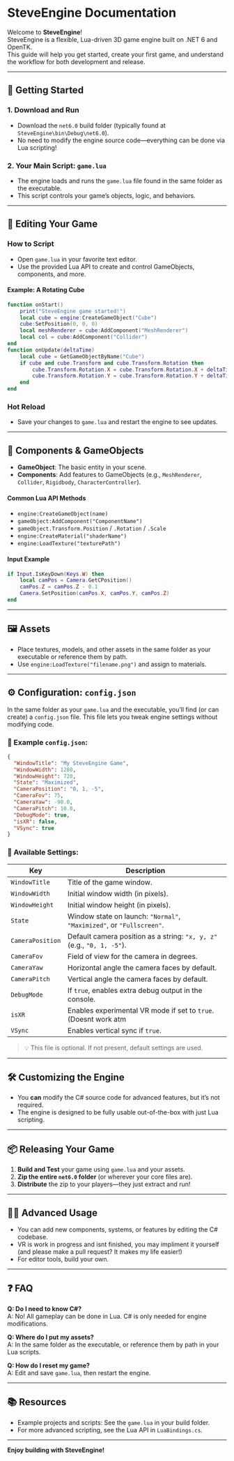 # SteveEngine Documentation

Welcome to **SteveEngine**!  
SteveEngine is a flexible, Lua-driven 3D game engine built on .NET 6 and OpenTK.  
This guide will help you get started, create your first game, and understand the workflow for both development and release.

---

## 🚀 Getting Started

### 1. **Download and Run**
- Download the `net6.0` build folder (typically found at `SteveEngine\bin\Debug\net6.0`).
- No need to modify the engine source code—everything can be done via Lua scripting!

### 2. **Your Main Script: `game.lua`**
- The engine loads and runs the `game.lua` file found in the same folder as the executable.
- This script controls your game’s objects, logic, and behaviors.

---

## 📝 Editing Your Game

### **How to Script**
- Open `game.lua` in your favorite text editor.
- Use the provided Lua API to create and control GameObjects, components, and more.

#### **Example: A Rotating Cube**
```lua
function onStart()
    print("SteveEngine game started!")
    local cube = engine:CreateGameObject("Cube")
    cube:SetPosition(0, 0, 0)
    local meshRenderer = cube:AddComponent("MeshRenderer")
    local col = cube:AddComponent("Collider")
end
function onUpdate(deltaTime)
    local cube = GetGameObjectByName("Cube")
    if cube and cube.Transform and cube.Transform.Rotation then
        cube.Transform.Rotation.X = cube.Transform.Rotation.X + deltaTime
        cube.Transform.Rotation.Y = cube.Transform.Rotation.Y + deltaTime * 2
    end
end
```


### **Hot Reload**
- Save your changes to `game.lua` and restart the engine to see updates.

---

## 🧩 Components & GameObjects

- **GameObject**: The basic entity in your scene.
- **Components**: Add features to GameObjects (e.g., `MeshRenderer`, `Collider`, `Rigidbody`, `CharacterController`).

#### **Common Lua API Methods**
- `engine:CreateGameObject(name)`
- `gameObject:AddComponent("ComponentName")`
- `gameObject.Transform.Position` / `.Rotation` / `.Scale`
- `engine:CreateMaterial("shaderName")`
- `engine:LoadTexture("texturePath")`

#### **Input Example**
```lua
if Input.IsKeyDown(Keys.W) then
    local camPos = Camera.GetCPosition()
    camPos.Z = camPos.Z - 0.1
    Camera.SetPosition(camPos.X, camPos.Y, camPos.Z)
end
```

---

## 🖼️ Assets

- Place textures, models, and other assets in the same folder as your executable or reference them by path.
- Use `engine:LoadTexture("filename.png")` and assign to materials.

---

## ⚙️ Configuration: `config.json`

In the same folder as your `game.lua` and the executable, you’ll find (or can create) a `config.json` file. This file lets you tweak engine settings without modifying code.

### 🧾 Example `config.json`:
```json
{
  "WindowTitle": "My SteveEngine Game",
  "WindowWidth": 1280,
  "WindowHeight": 720,
  "State": "Maximized",
  "CameraPosition": "0, 1, -5",
  "CameraFov": 75,
  "CameraYaw": -90.0,
  "CameraPitch": 10.0,
  "DebugMode": true,
  "isXR": false,
  "VSync": true
}
```

### 🔧 Available Settings:

| Key               | Description                                                                 |
|-------------------|-----------------------------------------------------------------------------|
| `WindowTitle`     | Title of the game window.                                                  |
| `WindowWidth`     | Initial window width (in pixels).                                          |
| `WindowHeight`    | Initial window height (in pixels).                                         |
| `State`           | Window state on launch: `"Normal"`, `"Maximized"`, or `"Fullscreen"`.      |
| `CameraPosition`  | Default camera position as a string: `"x, y, z"` (e.g., `"0, 1, -5"`).     |
| `CameraFov`       | Field of view for the camera in degrees.                                   |
| `CameraYaw`       | Horizontal angle the camera faces by default.                              |
| `CameraPitch`     | Vertical angle the camera faces by default.                                |
| `DebugMode`       | If `true`, enables extra debug output in the console.                      |
| `isXR`            | Enables experimental VR mode if set to `true`. (Doesnt work atm            |
| `VSync`           | Enables vertical sync if `true`.                                           |

> 💡 This file is optional. If not present, default settings are used.

---

## 🛠️ Customizing the Engine

- You **can** modify the C# source code for advanced features, but it’s not required.
- The engine is designed to be fully usable out-of-the-box with just Lua scripting.

---

## 📦 Releasing Your Game

1. **Build and Test** your game using `game.lua` and your assets.
2. **Zip the entire `net6.0` folder** (or wherever your core files are).
3. **Distribute** the zip to your players—they just extract and run!

---

## 🧑‍💻 Advanced Usage

- You can add new components, systems, or features by editing the C# codebase.
- VR is work in progress and isnt finished, you may impliment it yourself (and please make a pull request? It makes my life easier!)
- For editor tools, build your own.

---

## ❓ FAQ

**Q: Do I need to know C#?**  
A: No! All gameplay can be done in Lua. C# is only needed for engine modifications.

**Q: Where do I put my assets?**  
A: In the same folder as the executable, or reference them by path in your Lua scripts.

**Q: How do I reset my game?**  
A: Edit and save `game.lua`, then restart the engine.

---

## 📚 Resources

- Example projects and scripts: See the `game.lua` in your build folder.
- For more advanced scripting, see the Lua API in `LuaBindings.cs`.

---

**Enjoy building with SteveEngine!**
